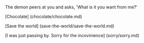 The demon peers at you and asks, 'What is it you want from me?'

[Chocolate] (chocolate/chocolate.md)

[Save the world] (save-the-world/save-the-world.md)

[I was just passing by. Sorry for the incovinience] (sorry/sorry.md)